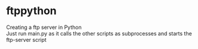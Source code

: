 # ftppython
Creating a ftp server in Python    
Just run main.py as it calls the other scripts as subprocesses and starts the ftp-server script
